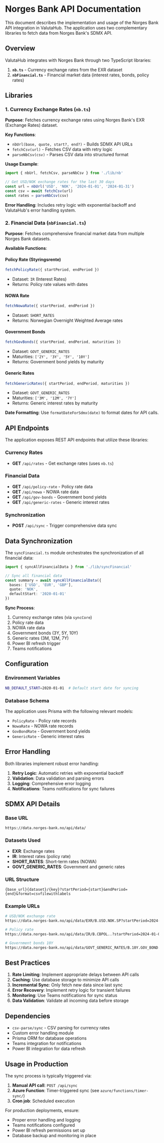 # Norges Bank API Documentation

This document describes the implementation and usage of the Norges Bank API integration in ValutaHub. The application uses two complementary libraries to fetch data from Norges Bank's SDMX API.

## Overview

ValutaHub integrates with Norges Bank through two TypeScript libraries:

1. **`nb.ts`** - Currency exchange rates from the EXR dataset
2. **`nbFinancial.ts`** - Financial market data (interest rates, bonds, policy rates)

## Libraries

### 1. Currency Exchange Rates (`nb.ts`)

**Purpose**: Fetches currency exchange rates using Norges Bank's EXR (Exchange Rates) dataset.

**Key Functions**:
- `nbUrl(base, quote, start?, end?)` - Builds SDMX API URLs
- `fetchCsv(url)` - Fetches CSV data with retry logic
- `parseNbCsv(csv)` - Parses CSV data into structured format

**Usage Example**:
```typescript
import { nbUrl, fetchCsv, parseNbCsv } from './lib/nb'

// Get USD/NOK exchange rates for the last 30 days
const url = nbUrl('USD', 'NOK', '2024-01-01', '2024-01-31')
const csv = await fetchCsv(url)
const rates = parseNbCsv(csv)
```

**Error Handling**: Includes retry logic with exponential backoff and ValutaHub's error handling system.

### 2. Financial Data (`nbFinancial.ts`)

**Purpose**: Fetches comprehensive financial market data from multiple Norges Bank datasets.

**Available Functions**:

#### Policy Rate (Styringsrente)
```typescript
fetchPolicyRate({ startPeriod, endPeriod })
```
- Dataset: `IR` (Interest Rates)
- Returns: Policy rate values with dates

#### NOWA Rate
```typescript
fetchNowaRate({ startPeriod, endPeriod })
```
- Dataset: `SHORT_RATES`
- Returns: Norwegian Overnight Weighted Average rates

#### Government Bonds
```typescript
fetchGovBonds({ startPeriod, endPeriod, maturities })
```
- Dataset: `GOVT_GENERIC_RATES`
- Maturities: `['2Y', '3Y', '5Y', '10Y']`
- Returns: Government bond yields by maturity

#### Generic Rates
```typescript
fetchGenericRates({ startPeriod, endPeriod, maturities })
```
- Dataset: `GOVT_GENERIC_RATES`
- Maturities: `['3M', '12M', '7Y']`
- Returns: Generic interest rates by maturity

**Date Formatting**: Use `formatDateForSdmx(date)` to format dates for API calls.

## API Endpoints

The application exposes REST API endpoints that utilize these libraries:

### Currency Rates
- **GET** `/api/rates` - Get exchange rates (uses `nb.ts`)

### Financial Data
- **GET** `/api/policy-rate` - Policy rate data
- **GET** `/api/nowa` - NOWA rate data  
- **GET** `/api/gov-bonds` - Government bond yields
- **GET** `/api/generic-rates` - Generic interest rates

### Synchronization
- **POST** `/api/sync` - Trigger comprehensive data sync

## Data Synchronization

The `syncFinancial.ts` module orchestrates the synchronization of all financial data:

```typescript
import { syncAllFinancialData } from './lib/syncFinancial'

// Sync all financial data
const summary = await syncAllFinancialData({
  bases: ['USD', 'EUR', 'GBP'],
  quote: 'NOK',
  defaultStart: '2020-01-01'
})
```

**Sync Process**:
1. Currency exchange rates (via `syncCore`)
2. Policy rate data
3. NOWA rate data
4. Government bonds (3Y, 5Y, 10Y)
5. Generic rates (3M, 12M, 7Y)
6. Power BI refresh trigger
7. Teams notifications

## Configuration

### Environment Variables
```bash
NB_DEFAULT_START=2020-01-01  # Default start date for syncing
```

### Database Schema
The application uses Prisma with the following relevant models:
- `PolicyRate` - Policy rate records
- `NowaRate` - NOWA rate records
- `GovBondRate` - Government bond yields
- `GenericRate` - Generic interest rates

## Error Handling

Both libraries implement robust error handling:

1. **Retry Logic**: Automatic retries with exponential backoff
2. **Validation**: Data validation and parsing errors
3. **Logging**: Comprehensive error logging
4. **Notifications**: Teams notifications for sync failures

## SDMX API Details

### Base URL
```
https://data.norges-bank.no/api/data/
```

### Datasets Used
- **EXR**: Exchange rates
- **IR**: Interest rates (policy rate)
- **SHORT_RATES**: Short-term rates (NOWA)
- **GOVT_GENERIC_RATES**: Government and generic rates

### URL Structure
```
{base_url}{dataset}/{key}?startPeriod={start}&endPeriod={end}&format=csvfilewithlabels
```

### Example URLs
```bash
# USD/NOK exchange rate
https://data.norges-bank.no/api/data/EXR/B.USD.NOK.SP?startPeriod=2024-01-01&endPeriod=2024-01-31&format=csvfilewithlabels

# Policy rate
https://data.norges-bank.no/api/data/IR/B.CBPOL..?startPeriod=2024-01-01&endPeriod=2024-01-31&format=csvfilewithlabels

# Government bonds 10Y
https://data.norges-bank.no/api/data/GOVT_GENERIC_RATES/B.10Y.GOV_BOND..?startPeriod=2024-01-01&endPeriod=2024-01-31&format=csvfilewithlabels
```

## Best Practices

1. **Rate Limiting**: Implement appropriate delays between API calls
2. **Caching**: Use database storage to minimize API calls
3. **Incremental Sync**: Only fetch new data since last sync
4. **Error Recovery**: Implement retry logic for transient failures
5. **Monitoring**: Use Teams notifications for sync status
6. **Data Validation**: Validate all incoming data before storage

## Dependencies

- `csv-parse/sync` - CSV parsing for currency rates
- Custom error handling module
- Prisma ORM for database operations
- Teams integration for notifications
- Power BI integration for data refresh

## Usage in Production

The sync process is typically triggered via:
1. **Manual API call**: `POST /api/sync`
2. **Azure Function**: Timer-triggered sync (see `azure/functions/timer-sync/`)
3. **Cron job**: Scheduled execution

For production deployments, ensure:
- Proper error handling and logging
- Teams notifications configured
- Power BI refresh permissions set up
- Database backup and monitoring in place
